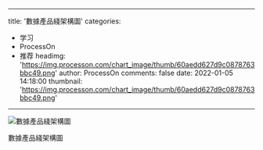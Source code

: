 
---
title: '數據產品綫架構圖'
categories: 
 - 学习
 - ProcessOn
 - 推荐
headimg: 'https://img.processon.com/chart_image/thumb/60aedd627d9c0878763bbc49.png'
author: ProcessOn
comments: false
date: 2022-01-05 14:18:00
thumbnail: 'https://img.processon.com/chart_image/thumb/60aedd627d9c0878763bbc49.png'
---

<div>   
<img class="thumb" alt="數據產品綫架構圖" src="https://img.processon.com/chart_image/thumb/60aedd627d9c0878763bbc49.png" referrerpolicy="no-referrer">
<p>數據產品綫架構圖</p>  
</div>
            